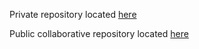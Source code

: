 Private repository located [here](https://github.com/michal2003pluk/progblack-journal)

Public collaborative repository located [here](https://github.com/LMC-Enjoyers/Mock-Banking-Website)
